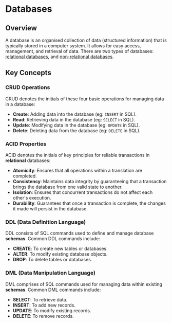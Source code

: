 # Databases

## Overview
A database is an organised collection of data (structured information) that is typically stored in a computer system. It allows for easy access, management, and retrieval of data.
There are two types of databases: [relational databases](https://github.com/shumarb/learning/tree/main/databases/relational-databases), and [non-relational databases](https://github.com/shumarb/learning/tree/main/databases/non-relational-databases).

## Key Concepts
### CRUD Operations
CRUD denotes the initials of these four basic operations for managing data in a database:
- **Create**: Adding data into the database (eg: `INSERT` in SQL).
- **Read**: Retrieving data in the database (eg: `SELECT` in SQL).
- **Update**: Modifying data in the database (eg: `UPDATE` in SQL). 
- **Delete**: Deleting data from the database (eg: `DELETE` in SQL).

### ACID Properties
ACID denotes the initials of key principles for reliable transactions in **relational** databases:
- **Atomicity**: Ensures that all operations within a translation are completed.
- **Consistency**: Maintains data integrity by guaranteeing that a transaction brings the database from one valid state to another.
- **Isolation**: Ensures that concurrent transactions do not affect each other's execution.
- **Durability**: Guarantees that once a transaction is complete, the changes it made will persist in the database.

### DDL (Data Definition Language)
DDL consists of SQL commands used to define and manage database **schemas**. Common DDL commands include:
- **CREATE**: To create new tables or databases.
- **ALTER**: To modify existing database objects.
- **DROP**: To delete tables or databases.

### DML (Data Manipulation Language)
DML comprises of SQL commands used for managing data within existing **schemas**. Common DML commands include:
- **SELECT**: To retrieve data.
- **INSERT**: To add new records.
- **UPDATE**: To modify existing records.
- **DELETE**: To remove records.
